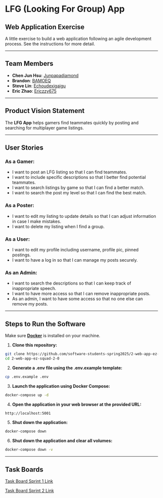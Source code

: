 

# LFG (Looking For Group) App


## Web Application Exercise
A little exercise to build a web application following an agile development process. See the instructions for more detail.


---


## Team Members
- **Chen Jun Hsu**: [Junpapadiamond](https://github.com/Junpapadiamond)
- **Brandon**: [BAMOEQ](https://github.com/BAMOEQ)
- **Steve Lin**: [Echoudexigaigu](https://github.com/Echoudexigaigu)
- **Eric Zhao**: [Ericzzy675](https://github.com/Ericzzy675)


---


## Product Vision Statement
The **LFG App** helps gamers find teammates quickly by posting and searching for multiplayer game listings.


---


## User Stories


### As a Gamer:
- I want to post an LFG listing so that I can find teammates.
- I want to include specific descriptions so that I better find potential teammates.
- I want to search listings by game so that I can find a better match.
- I want to search the post my level so that I can find the best match.


### As a Poster:
- I want to edit my listing to update details so that I can adjust information in case I make mistakes.
- I want to delete my listing when I find a group.


### As a User:
- I want to edit my profile including username, profile pic, pinned postings.
- I want to have a log in so that I can manage my posts securely.


### As an Admin:
- I want to search the descriptions so that I can keep track of inappropriate speech.
- I want to have more access so that I can remove inappropriate posts.
- As an admin, I want to have some access so that no one else can remove my posts.




---


## Steps to Run the Software
Make sure **[Docker](https://www.docker.com/)** is installed on your machine.


1. **Clone this repository:**
```bash
git clone https://github.com/software-students-spring2025/2-web-app-ez-squad-2-0
cd 2-web-app-ez-squad-2-0
```
2. **Generate a .env file using the .env.example template:**
```bash
cp .env.example .env
```


3. **Launch the application using Docker Compose:**
```bash
docker-compose up -d
```


4. **Open the application in your web browser at the provided URL:**
```bash
http://localhost:5001
```


5. **Shut down the application:**
```bash
docker-compose down
```


6. **Shut down the application and clear all volumes:**
```bash
docker-compose down -v
```


---


## Task Boards
[Task Board Sprint 1 Link](https://github.com/orgs/software-students-spring2025/projects/60/views/1)

[Task Board Sprint 2 Link](https://github.com/orgs/software-students-spring2025/projects/124/views/1)


